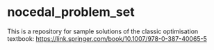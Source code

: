 # nocedal_problem_set

This is a repository for sample solutions of the classic optimisation textbook:
https://link.springer.com/book/10.1007/978-0-387-40065-5
